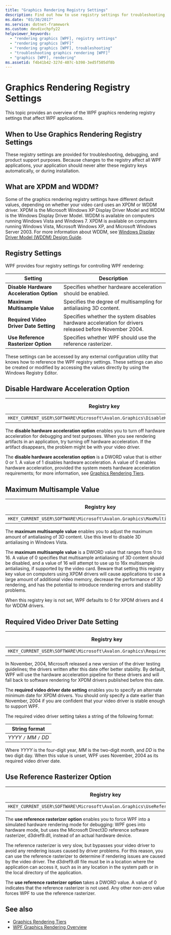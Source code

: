 ```yaml
---
title: "Graphics Rendering Registry Settings"
description: Find out how to use registry settings for troubleshooting, debugging, and product support purposes in the Windows Presentation Foundation (WPF).
ms.date: "03/30/2017"
ms.service: dotnet-framework
ms.custom: devdivchpfy22
helpviewer_keywords: 
  - "rendering graphics [WPF], registry settings"
  - "rendering graphics [WPF]"
  - "rendering graphics [WPF], troubleshooting"
  - "troubleshooting graphics rendering [WPF]"
  - "graphics [WPF], rendering"
ms.assetid: f4b41b42-327d-407c-b398-3ed5f505df8b
---
```

# Graphics Rendering Registry Settings

This topic provides an overview of the WPF graphics rendering registry settings that affect WPF applications.

<a name="overview"></a>

## When to Use Graphics Rendering Registry Settings

These registry settings are provided for troubleshooting, debugging, and product support purposes. Because changes to the registry affect all WPF applications, your application should never alter these registry keys automatically, or during installation.

<a name="xpdmandwddm"></a>

## What are XPDM and WDDM?

Some of the graphics rendering registry settings have different default values, depending on whether your video card uses an XPDM or WDDM driver. XPDM is the Microsoft Windows XP Display Driver Model and WDDM is the Windows Display Driver Model. WDDM is available on computers running Windows Vista and Windows 7. XPDM is available on computers running Windows Vista, Microsoft Windows XP, and Microsoft Windows Server 2003. For more information about WDDM, see [Windows Display Driver Model (WDDM) Design Guide](/windows-hardware/drivers/display/windows-vista-display-driver-model-design-guide).

<a name="registry_settings"></a>

## Registry Settings

WPF provides four registry settings for controlling WPF rendering:

|Setting|Description|
|-------------|-----------------|
|**Disable Hardware Acceleration Option**|Specifies whether hardware acceleration should be enabled.|
|**Maximum Multisample Value**|Specifies the degree of multisampling for antialiasing 3D content.|
|**Required Video Driver Date Setting**|Specifies whether the system disables hardware acceleration for drivers released before November 2004.|
|**Use Reference Rasterizer Option**|Specifies whether WPF should use the reference rasterizer.|

These settings can be accessed by any external configuration utility that knows how to reference the WPF registry settings. These settings can also be created or modified by accessing the values directly by using the Windows Registry Editor.

<a name="disablehardwareacceleration"></a>

## Disable Hardware Acceleration Option

|Registry key|Value type|
|------------------|----------------|
|`HKEY_CURRENT_USER\SOFTWARE\Microsoft\Avalon.Graphics\DisableHWAcceleration`|DWORD|

The **disable hardware acceleration option** enables you to turn off hardware acceleration for debugging and test purposes. When you see rendering artifacts in an application, try turning off hardware acceleration. If the artifact disappears, the problem might be with your video driver.

The **disable hardware acceleration option** is a DWORD value that is either 0 or 1. A value of 1 disables hardware acceleration. A value of 0 enables hardware acceleration, provided the system meets hardware acceleration requirements; for more information, see [Graphics Rendering Tiers](../advanced/graphics-rendering-tiers.md).

<a name="maxmultisample"></a>

## Maximum Multisample Value

|Registry key|Value type|
|------------------|----------------|
|`HKEY_CURRENT_USER\SOFTWARE\Microsoft\Avalon.Graphics\MaxMultisampleType`|DWORD|

The **maximum multisample value** enables you to adjust the maximum amount of antialiasing of 3D content. Use this level to disable 3D antialiasing in Windows Vista.

The **maximum multisample value** is a DWORD value that ranges from 0 to 16. A value of 0 specifies that multisample antialiasing of 3D content should be disabled, and a value of 16 will attempt to use up to 16x multisample antialiasing, if supported by the video card. Beware that setting this registry key value on computers using XPDM drivers will cause applications to use a large amount of additional video memory, decrease the performance of 3D rendering, and has the potential to introduce rendering errors and stability problems.

When this registry key is not set, WPF defaults to 0 for XPDM drivers and 4 for WDDM drivers.

<a name="requiredvideodriverdatesetting"></a>

## Required Video Driver Date Setting

|Registry key|Value type|
|------------------|----------------|
|`HKEY_CURRENT_USER\SOFTWARE\Microsoft\Avalon.Graphics\RequiredVideoDriverDate`|String|

In November, 2004, Microsoft released a new version of the driver testing guidelines; the drivers written after this date offer better stability. By default, WPF will use the hardware acceleration pipeline for these drivers and will fall back to software rendering for XPDM drivers published before this date.

The **required video driver date setting** enables you to specify an alternate minimum date for XPDM drivers. You should only specify a date earlier than November, 2004 if you are confident that your video driver is stable enough to support WPF.

The required video driver setting takes a string of the following format:

| String format |
|---------------|
|*YYYY* `/` *MM* `/` *DD*|

Where *YYYY* is the four-digit year, *MM* is the two-digit month, and *DD* is the two digit day. When this value is unset, WPF uses November, 2004 as its required video driver date.

<a name="usereferencerasterizeroption"></a>

## Use Reference Rasterizer Option

|Registry key|Value type|
|------------------|----------------|
|`HKEY_CURRENT_USER\SOFTWARE\Microsoft\Avalon.Graphics\UseReferenceRasterizer`|DWORD|

The **use reference rasterizer option** enables you to force WPF into a simulated hardware rendering mode for debugging: WPF goes into hardware mode, but uses the Microsoft Direct3D reference software rasterizer, d3dref9.dll, instead of an actual hardware device.

The reference rasterizer is very slow, but bypasses your video driver to avoid any rendering issues caused by driver problems. For this reason, you can use the reference rasterizer to determine if rendering issues are caused by the video driver. The d3dref9.dll file must be in a location where the application can access it, such as in any location in the system path or in the local directory of the application.

The **use reference rasterizer option** takes a DWORD value. A value of 0 indicates that the reference rasterizer is not used. Any other non-zero value forces WPF to use the reference rasterizer.

## See also

- [Graphics Rendering Tiers](../advanced/graphics-rendering-tiers.md)
- [WPF Graphics Rendering Overview](wpf-graphics-rendering-overview.md)
